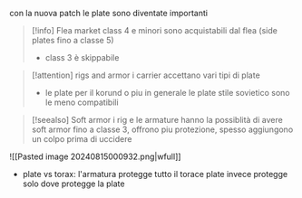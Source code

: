 con la nuova patch le plate sono diventate importanti

>[!info] Flea market
> class 4 e minori sono acquistabili dal flea (side plates fino a classe 5)
> - class 3 è skippabile

>[!attention] rigs and armor
>i carrier accettano vari tipi di plate
> - le plate per il korund o piu in generale le plate stile sovietico sono le meno compatibili

>[!seealso] Soft armor
> i rig e le armature hanno la possiblità di avere soft armor fino a classe 3, offrono piu protezione, spesso aggiungono un colpo prima di uccidere

![[Pasted image 20240815000932.png|wfull]]
- plate vs torax: l'armatura protegge tutto il torace plate invece protegge solo dove protegge la plate